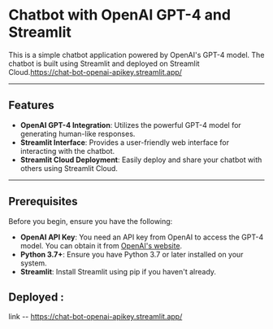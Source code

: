 
# Chatbot with OpenAI GPT-4 and Streamlit

This is a simple chatbot application powered by OpenAI's GPT-4 model. The chatbot is built using Streamlit and deployed on Streamlit Cloud.https://chat-bot-openai-apikey.streamlit.app/

---

## Features

- **OpenAI GPT-4 Integration**: Utilizes the powerful GPT-4 model for generating human-like responses.
- **Streamlit Interface**: Provides a user-friendly web interface for interacting with the chatbot.
- **Streamlit Cloud Deployment**: Easily deploy and share your chatbot with others using Streamlit Cloud.

---

## Prerequisites

Before you begin, ensure you have the following:

- **OpenAI API Key**: You need an API key from OpenAI to access the GPT-4 model. You can obtain it from [OpenAI's website](https://platform.openai.com/).
- **Python 3.7+**: Ensure you have Python 3.7 or later installed on your system.
- **Streamlit**: Install Streamlit using pip if you haven't already.

## Deployed : 
link -- https://chat-bot-openai-apikey.streamlit.app/
